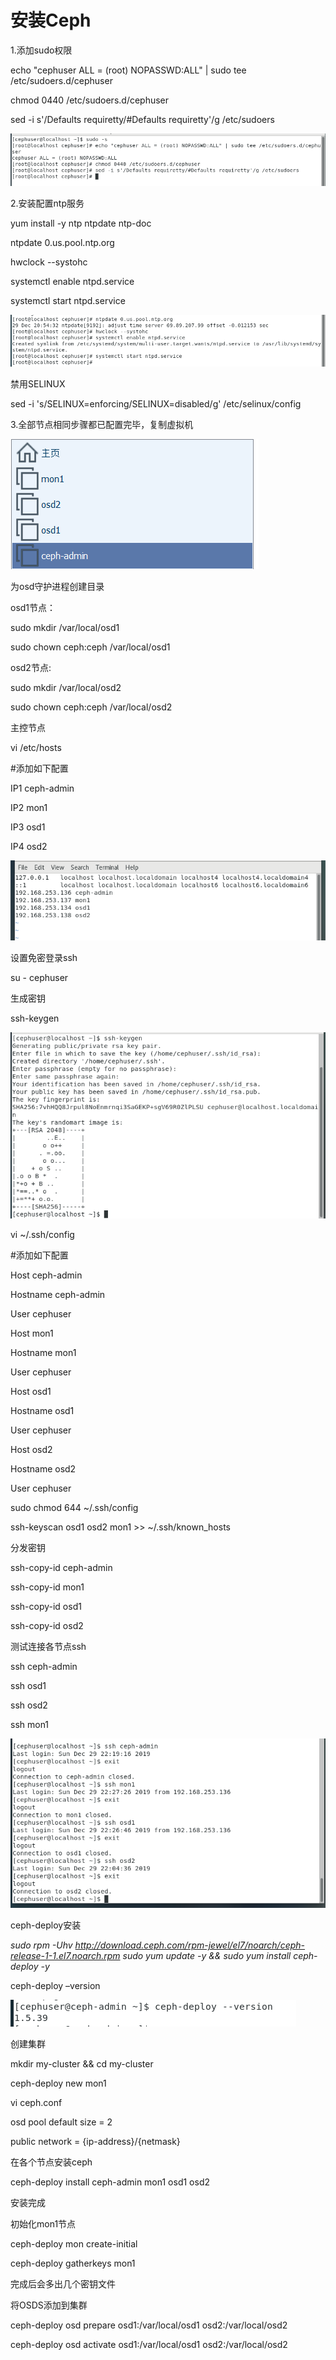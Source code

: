 #              安装Ceph

1.添加sudo权限

echo "cephuser ALL = (root) NOPASSWD:ALL" | sudo tee /etc/sudoers.d/cephuser

chmod 0440 /etc/sudoers.d/cephuser

sed -i s'/Defaults requiretty/#Defaults requiretty'/g /etc/sudoers

![](../Ceph/image/1.PNG)

2.安装配置ntp服务

yum install -y ntp ntpdate ntp-doc 

ntpdate 0.us.pool.ntp.org

hwclock --systohc

 systemctl enable ntpd.service

systemctl start ntpd.service

![](../Ceph/image/2.PNG)

禁用SELINUX

sed -i 's/SELINUX=enforcing/SELINUX=disabled/g' /etc/selinux/config

3.全部节点相同步骤都已配置完毕，复制虚拟机

![](../Ceph/image/3.PNG)



为osd守护进程创建目录

osd1节点：

sudo mkdir /var/local/osd1

sudo chown ceph:ceph /var/local/osd1

osd2节点:

sudo mkdir /var/local/osd2

sudo chown ceph:ceph /var/local/osd2

主控节点

vi /etc/hosts

\#添加如下配置

IP1    ceph-admin

IP2   mon1

IP3    osd1

IP4    osd2

![](../Ceph/image/4.PNG)

设置免密登录ssh

su - cephuser

生成密钥

ssh-keygen

![](../Ceph/image/5.PNG)

vi ~/.ssh/config

\#添加如下配置

Host ceph-admin

Hostname ceph-admin

User cephuser

Host mon1

Hostname mon1

User cephuser

Host osd1

Hostname osd1

User cephuser

Host osd2

Hostname osd2

User cephuser

sudo chmod 644 ~/.ssh/config

ssh-keyscan osd1 osd2 mon1 >> ~/.ssh/known_hosts

分发密钥

ssh-copy-id ceph-admin

ssh-copy-id mon1

ssh-copy-id osd1

ssh-copy-id osd2

测试连接各节点ssh

ssh ceph-admin

ssh osd1

ssh osd2

ssh mon1

![](../Ceph/image/6.PNG)

ceph-deploy安装

*sudo rpm -Uhv http://download.ceph.com/rpm-jewel/el7/noarch/ceph-release-1-1.el7.noarch.rpm sudo yum update -y && sudo yum install ceph-deploy -y*

ceph-deploy –version

![](../Ceph/image/7.PNG)

创建集群

mkdir my-cluster && cd my-cluster

ceph-deploy new mon1

vi ceph.conf

osd pool default size = 2

public network = {ip-address}/{netmask}

在各个节点安装ceph

ceph-deploy install ceph-admin mon1 osd1 osd2

安装完成

初始化mon1节点

ceph-deploy mon create-initial

ceph-deploy gatherkeys mon1

完成后会多出几个密钥文件

将OSDS添加到集群

ceph-deploy osd prepare osd1:/var/local/osd1 osd2:/var/local/osd2

ceph-deploy osd activate osd1:/var/local/osd1 osd2:/var/local/osd2

